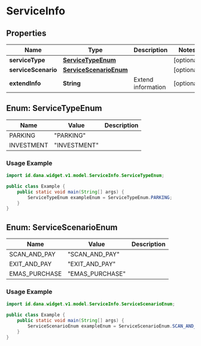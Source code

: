 

# ServiceInfo


## Properties

| Name | Type | Description | Notes |
|------------ | ------------- | ------------- | -------------|
|**serviceType** | [**ServiceTypeEnum**](#ServiceTypeEnum) |  |  [optional] |
|**serviceScenario** | [**ServiceScenarioEnum**](#ServiceScenarioEnum) |  |  [optional] |
|**extendInfo** | **String** | Extend information |  [optional] |


<a name="ServiceTypeEnum"></a>
## Enum: ServiceTypeEnum

| Name | Value | Description |
| ---- | ----- | ----------- |
| PARKING | "PARKING" |  |
| INVESTMENT | "INVESTMENT" |  |

### Usage Example
```java
import id.dana.widget.v1.model.ServiceInfo.ServiceTypeEnum;

public class Example {
    public static void main(String[] args) {
        ServiceTypeEnum exampleEnum = ServiceTypeEnum.PARKING;
    }
}
```


<a name="ServiceScenarioEnum"></a>
## Enum: ServiceScenarioEnum

| Name | Value | Description |
| ---- | ----- | ----------- |
| SCAN_AND_PAY | "SCAN_AND_PAY" |  |
| EXIT_AND_PAY | "EXIT_AND_PAY" |  |
| EMAS_PURCHASE | "EMAS_PURCHASE" |  |

### Usage Example
```java
import id.dana.widget.v1.model.ServiceInfo.ServiceScenarioEnum;

public class Example {
    public static void main(String[] args) {
        ServiceScenarioEnum exampleEnum = ServiceScenarioEnum.SCAN_AND_PAY;
    }
}
```



